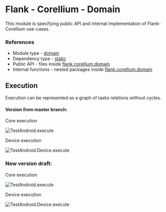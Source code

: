 # Flank - Corellium - Domain

This module is specifying public API and internal implementation of Flank-Corellium use-cases.

### References

* Module type - [domain](../../docs/architecture.md#domain)
* Dependency type - [static](../../docs/architecture.md#static_dependencies)
* Public API - files inside [flank.corellium.domain](./src/main/kotlin/flank/corellium/domain)
* Internal functions - nested packages inside [flank.corellium.domain](./src/main/kotlin/flank/corellium/domain)

## Execution

Execution can be represented as a graph of tasks relations without cycles.

#### Version from master branch:

Core execution

![TestAndroid.execute](http://www.plantuml.com/plantuml/proxy?cache=no&fmt=svg&src=https://raw.githubusercontent.com/Flank/flank/master/corellium/domain/TestAndroid-execute.puml)

Device execution

![TestAndroid.Device.execute](http://www.plantuml.com/plantuml/proxy?cache=no&fmt=svg&src=https://raw.githubusercontent.com/Flank/flank/master/corellium/domain/TestAndroid_Device-execute.puml)

### New version draft:

Core execution

![TestAndroid.execute](http://www.plantuml.com/plantuml/proxy?cache=no&fmt=svg&src=https://raw.githubusercontent.com/Flank/flank/2083_test_dispatch_flow/corellium/domain/TestAndroid-execute.puml)

Device execution

![TestAndroid.Device.execute](http://www.plantuml.com/plantuml/proxy?cache=no&fmt=svg&src=https://raw.githubusercontent.com/Flank/flank/2083_test_dispatch_flow/corellium/domain/TestAndroid_Device-execute.puml)

